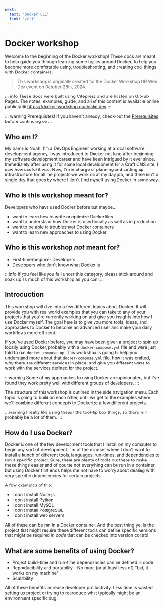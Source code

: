 ```yaml
---
next:
  text: 'Docker CLI'
  link: '/cli'
---
```


# Docker workshop

Welcome to the beginning of the Docker workshop! These docs are meant to help guide you through learning some topics around Docker, to help you become more comfortable using, troubleshooting, and creating cool things with Docker containers.

> This workshop is originally created for the Docker Workshop GR Web Dev event on October 28th, 2024.

::: info
These docs were built using Vitepress and are hosted on GitHub Pages. The notes, examples, guide, and all of this content is available online publicly @ https://docker-workshop.noahjahn.dev
:::

::: warning Prerequisites!
If you haven't already, check-out the <a href="/prerequisites" target="_blank">Prerequisites</a> before continuing on
:::

## Who am I?

My name is Noah, I'm a DevOps Engineer working at a local software development agency. I was introduced to Docker not long after beginning my software development career and have been intrigued by it ever since. Immediately after using it for some local development for a Craft CMS site, I saw how useful it was. Now, I'm in charge of planning and setting up infrastructure for all the projects we work on at my day job, and there isn't a single day that goes by where I don't find myself using Docker in some way.

## Who is this workshop meant for?

Developers who have used Docker before but maybe...

- want to learn how to write or optimize Dockerfiles
- want to understand how Docker is used locally as well as in production
- want to be able to troubleshoot Docker containers
- want to learn new approaches to using Docker

## Who is this workshop _not_ meant for?

- First-time/beginner Developers
- Developers who don't know what Docker is

:::info
If you feel like you fall under this category, please stick around and soak up as much of this workshop as you can!
:::

## Introduction

This workshop will dive into a few different topics about Docker. It will provide you with real world examples that you can take to any of your projects that you're currently working on and give you insights into how I use Docker myself. The goal here is to give you more tools, ideas, and approaches to Docker to become an advanced user and make your daily workflows more efficient.

If you've used Docker before, you may have been given a project to spin up locally using Docker, probably with a `docker-compose.yml` file and were just told to run `docker compose up`. This workshop is going to help you understand more about that `docker-compose.yml` file, how it was crafted, why there are different services in place, and give you different ways to work with the services defined for the project.

:::warning
Some of my approaches to using Docker are opinionated, but I've found they work pretty well with different groups of developers.
:::

The structure of this workshop is outlined in the side navigation menu. Each topic is going to build on each other, until we get to the examples where we'll combine different concepts to Dockerize a few different projects.

:::warning
I really like using these little tool-tip box things, so there will probably be a lot of them.
:::

## How do I use Docker?

Docker is one of the few development tools that I install on my computer to begin any sort of development. I'm of the mindset where I don't want to install a bunch of different tools, languages, run-times, and dependencies to run a specific project. Sure, there are plenty of tools out there to make these things easier and of course not everything can be run in a container, but using Docker first ends helps me not have to worry about dealing with very specific dependencies for certain projects.

A few examples of this:

- I don't install Node.js
- I don't install Python
- I don't install MySQL
- I don't install PostgreSQL
- I don't install web servers

All of these can be run in a Docker container. And the best thing yet is the project that might require these different tools can define specific versions that might be required _in code_ that can be checked into version control.

## What are some benefits of using Docker?

- Project build-time and run-time dependencies can be defined in code
- Reproducibility and portability - No more (or at least less of) "but, it works on my machine"
- Scalability

All of these benefits increase developer productivity. Less time is wasted setting up project or trying to reproduce what typically might be an environment specific bug.
